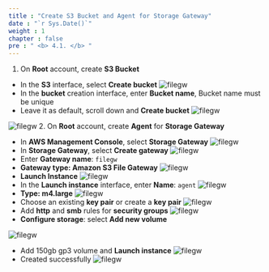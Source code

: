 ```yaml
---
title : "Create S3 Bucket and Agent for Storage Gateway"
date : "`r Sys.Date()`"
weight : 1
chapter : false
pre : " <b> 4.1. </b> "
---
```


1. On **Root** account, create **S3 Bucket**
* In the **S3** interface, select **Create bucket**
![filegw](/images/4.filegw/4.1.1.png)
* In the **bucket** creation interface, enter **Bucket name**, Bucket name must be unique
* Leave it as default, scroll down and **Create bucket**
![filegw](/images/4.filegw/4.1.2.png)

![filegw](/images/4.filegw/4.1.3.png)
2. On **Root** account, create **Agent** for **Storage Gateway**
* In **AWS Management Console**, select **Storage Gateway**
![filegw](/images/4.filegw/4.1.4.png)
* In **Storage Gateway**, select **Create gateway**
![filegw](/images/4.filegw/4.1.5.png)
* Enter **Gateway name**: ```filegw```
* **Gateway type: Amazon S3 File Gateway**
![filegw](/images/4.filegw/4.1.6.png)
* **Launch Instance**
![filegw](/images/4.filegw/4.1.7.png)
* In the **Launch instance** interface, enter **Name**: ```agent```
![filegw](/images/4.filegw/4.1.8.png)
* **Type: m4.large**
![filegw](/images/4.filegw/4.1.9.png)
* Choose an existing **key pair** or create a **key pair**
![filegw](/images/4.filegw/4.1.10.png)
* Add **http** and **smb** rules for **security groups**
![filegw](/images/4.filegw/4.1.11.png)
* **Configure storage**: select **Add new volume**

![filegw](/images/4.filegw/4.1.12.png)
* Add 150gb gp3 volume and **Launch instance**
![filegw](/images/4.filegw/4.1.13.png)
* Created successfully
![filegw](/images/4.filegw/4.1.14.png)
